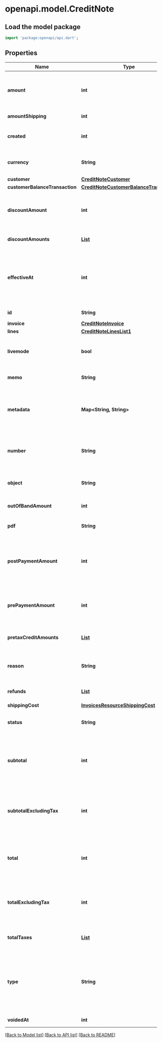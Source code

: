 # openapi.model.CreditNote

## Load the model package
```dart
import 'package:openapi/api.dart';
```

## Properties
Name | Type | Description | Notes
------------ | ------------- | ------------- | -------------
**amount** | **int** | The integer amount in cents (or local equivalent) representing the total amount of the credit note, including tax. | 
**amountShipping** | **int** | This is the sum of all the shipping amounts. | 
**created** | **int** | Time at which the object was created. Measured in seconds since the Unix epoch. | 
**currency** | **String** | Three-letter [ISO currency code](https://www.iso.org/iso-4217-currency-codes.html), in lowercase. Must be a [supported currency](https://stripe.com/docs/currencies). | 
**customer** | [**CreditNoteCustomer**](CreditNoteCustomer.md) |  | 
**customerBalanceTransaction** | [**CreditNoteCustomerBalanceTransaction**](CreditNoteCustomerBalanceTransaction.md) |  | [optional] 
**discountAmount** | **int** | The integer amount in cents (or local equivalent) representing the total amount of discount that was credited. | 
**discountAmounts** | [**List<DiscountsResourceDiscountAmount>**](DiscountsResourceDiscountAmount.md) | The aggregate amounts calculated per discount for all line items. | [default to const []]
**effectiveAt** | **int** | The date when this credit note is in effect. Same as `created` unless overwritten. When defined, this value replaces the system-generated 'Date of issue' printed on the credit note PDF. | [optional] 
**id** | **String** | Unique identifier for the object. | 
**invoice** | [**CreditNoteInvoice**](CreditNoteInvoice.md) |  | 
**lines** | [**CreditNoteLinesList1**](CreditNoteLinesList1.md) |  | 
**livemode** | **bool** | Has the value `true` if the object exists in live mode or the value `false` if the object exists in test mode. | 
**memo** | **String** | Customer-facing text that appears on the credit note PDF. | [optional] 
**metadata** | **Map<String, String>** | Set of [key-value pairs](https://stripe.com/docs/api/metadata) that you can attach to an object. This can be useful for storing additional information about the object in a structured format. | [optional] [default to const {}]
**number** | **String** | A unique number that identifies this particular credit note and appears on the PDF of the credit note and its associated invoice. | 
**object** | **String** | String representing the object's type. Objects of the same type share the same value. | 
**outOfBandAmount** | **int** | Amount that was credited outside of Stripe. | [optional] 
**pdf** | **String** | The link to download the PDF of the credit note. | 
**postPaymentAmount** | **int** | The amount of the credit note that was refunded to the customer, credited to the customer's balance, credited outside of Stripe, or any combination thereof. | 
**prePaymentAmount** | **int** | The amount of the credit note by which the invoice's `amount_remaining` and `amount_due` were reduced. | 
**pretaxCreditAmounts** | [**List<CreditNotesPretaxCreditAmount>**](CreditNotesPretaxCreditAmount.md) | The pretax credit amounts (ex: discount, credit grants, etc) for all line items. | [default to const []]
**reason** | **String** | Reason for issuing this credit note, one of `duplicate`, `fraudulent`, `order_change`, or `product_unsatisfactory` | [optional] 
**refunds** | [**List<CreditNoteRefund>**](CreditNoteRefund.md) | Refunds related to this credit note. | [default to const []]
**shippingCost** | [**InvoicesResourceShippingCost**](InvoicesResourceShippingCost.md) |  | [optional] 
**status** | **String** | Status of this credit note, one of `issued` or `void`. Learn more about [voiding credit notes](https://stripe.com/docs/billing/invoices/credit-notes#voiding). | 
**subtotal** | **int** | The integer amount in cents (or local equivalent) representing the amount of the credit note, excluding exclusive tax and invoice level discounts. | 
**subtotalExcludingTax** | **int** | The integer amount in cents (or local equivalent) representing the amount of the credit note, excluding all tax and invoice level discounts. | [optional] 
**total** | **int** | The integer amount in cents (or local equivalent) representing the total amount of the credit note, including tax and all discount. | 
**totalExcludingTax** | **int** | The integer amount in cents (or local equivalent) representing the total amount of the credit note, excluding tax, but including discounts. | [optional] 
**totalTaxes** | [**List<BillingBillResourceInvoicingTaxesTax>**](BillingBillResourceInvoicingTaxesTax.md) | The aggregate tax information for all line items. | [optional] [default to const []]
**type** | **String** | Type of this credit note, one of `pre_payment` or `post_payment`. A `pre_payment` credit note means it was issued when the invoice was open. A `post_payment` credit note means it was issued when the invoice was paid. | 
**voidedAt** | **int** | The time that the credit note was voided. | [optional] 

[[Back to Model list]](../README.md#documentation-for-models) [[Back to API list]](../README.md#documentation-for-api-endpoints) [[Back to README]](../README.md)


